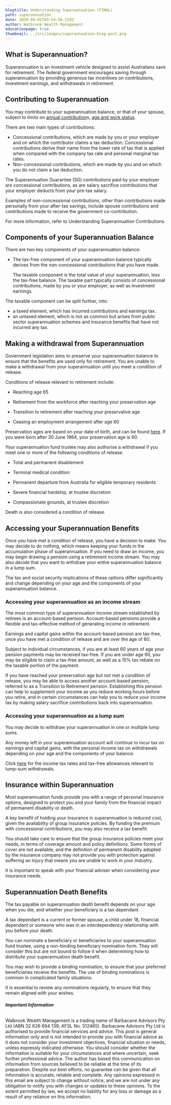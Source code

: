 ```yaml
---
blogtitle: Understanding Superannuation (FINAL)
path: superannuation
date: 2020-09-01T03:54:50.219Z
author: Walbrook Wealth Management
educationpage: true
thumbnail: ../src/images/superannuation-blog-post.png
---
```

## **What is Superannuation?**

Superannuation is an investment vehicle designed to assist Australians save for retirement. The federal government encourages saving through superannuation by providing generous tax incentives on contributions, investment earnings, and withdrawals in retirement.

## **Contributing to Superannuation**

You may contribute to your superannuation balance, or that of your spouse, subject to limits on [annual contribution](https://www.ato.gov.au/rates/key-superannuation-rates-and-thresholds/?anchor=Contributionscaps#Contributionscaps)s, [age and work status](https://www.ato.gov.au/Individuals/Super/In-detail/Growing-your-super/Claiming-deductions-for-personal-super-contributions/?page=2#Agerestrictions).

There are two main types of contributions:

* Concessional contributions, which are made by you or your employer and on which the contributor claims a tax deduction. Concessional contributions derive their name from the lower rate of tax that is applied when compared with the company tax rate and personal marginal tax rates.
* Non-concessional contributions, which are made by you and on which you do not claim a tax deduction.

The Superannuation Guarantee (SG) contributions paid by your employer are concessional contributions, as are salary sacrifice contributions that your employer deducts from your pre-tax salary.

Examples of non-concessional contributions, other than contributions made personally from your after-tax savings, include spouse contributions and contributions made to receive the government co-contribution.

For more information, refer to Understanding Superannuation Contributions.

## Components of your Superannuation Balance

There are two key components of your superannuation balance:

* The tax-free component of your superannuation balance typically derives from the non-concessional contributions that you have made.

  The taxable component is the total value of your superannuation, less the tax-free balance. The taxable part typically consists of concessional contributions, made by you or your employer, as well as investment earnings.

The taxable component can be split further, into:

* a taxed element, which has incurred contributions and earnings tax.
* an untaxed element, which is not as common but arises from public sector superannuation schemes and insurance benefits that have not incurred any tax.

## Making a withdrawal from Superannuation

Government legislation aims to preserve your superannuation balance to ensure that the benefits are used only for retirement. You are unable to make a withdrawal from your superannuation until you meet a condition of release.

Conditions of release relevant to retirement include:

* Reaching age 65

* Retirement from the workforce after reaching your preservation age

* Transition to retirement after reaching your preservative age

* Ceasing an employment arrangement after age 60

Preservation ages are based on your date of birth, and can be found [here](https://www.ato.gov.au/rates/key-superannuation-rates-and-thresholds/?page=11). If you were born after 30 June 1964, your preservation age is 60.

Your superannuation fund trustee may also authorise a withdrawal if you meet one or more of the following conditions of release.

* Total and permanent disablement

* Terminal medical condition

* Permanent departure from Australia for eligible temporary residents

* Severe financial hardship, at trustee discretion

* Compassionate grounds, at trustee discretion

Death is also considered a condition of release.

## Accessing your Superannuation Benefits

Once you have met a condition of release, you have a decision to make. You may decide to do nothing, which means keeping your funds in the accumulation phase of superannuation. If you need to draw an income, you may begin drawing a pension using a retirement income stream. You may also decide that you want to withdraw your entire superannuation balance in a lump sum.

The tax and social security implications of these options differ significantly and change depending on your age and the components of your superannuation balance.

### Accessing your superannuation as an income stream

The most common type of superannuation income stream established by retirees is an account-based pension. Account-based pensions provide a flexible and tax-effective method of generating income in retirement.

Earnings and capital gains within the account-based pension are tax-free, once you have met a condition of release and are over the age of 60.

Subject to individual circumstances, if you are at least 60 years of age your pension payments may be received tax-free. If you are under age 60, you may be eligible to claim a tax-free amount, as well as a 15% tax rebate on the taxable portion of the payment.

If you have reached your preservation age but not met a condition of release, you may be able to access another account-based pension, referred to as a Transition to Retirement pension. Establishing this pension can help to supplement your income as you reduce working hours before you retire, and in certain circumstances can help you to reduce your income tax by making salary sacrifice contributions back into superannuation.

### Accessing your superannuation as a lump sum

You may decide to withdraw your superannuation in one or multiple lump sums.

Any money left in your superannuation account will continue to incur tax on earnings and capital gains, with the personal income tax on withdrawals depending on your age and the components of your balance.

Click [here](https://www.ato.gov.au/Individuals/Super/In-detail/Withdrawing-and-using-your-super/Withdrawing-your-super-and-paying-tax/?anchor=Howtaxappliestoyoursuper#Howtaxappliestoyoursuper) for the income tax rates and tax-free allowances relevant to lump-sum withdrawals.

## Insurance within Superannuation

Most superannuation funds provide you with a range of personal insurance options, designed to protect you and your family from the financial impact of permanent disability or death.

A key benefit of holding your insurance in superannuation is reduced cost, given the availability of group insurance policies. By funding the premium with concessional contributions, you may also receive a tax benefit.

You should take care to ensure that the group insurance policies meet your needs, in terms of coverage amount and policy definitions. Some forms of cover are not available, and the definition of permanent disability adopted by the insurance company may not provide you with protection against suffering an injury that means you are unable to work in your industry.

It is important to speak with your financial adviser when considering your insurance needs.

## Superannuation Death Benefits

The tax payable on superannuation death benefit depends on your age when you die, and whether your beneficiary is a tax dependant.

A tax dependant is a current or former spouse, a child under 18, financial dependant or someone who was in an interdependency relationship with you before your death.

You can nominate a beneficiary or beneficiaries to your superannuation fund trustee, using a non-binding beneficiary nomination form. They will consider this but are not bound to follow it when determining how to distribute your superannuation death benefit.  

You may wish to provide a binding nomination, to ensure that your preferred beneficiaries receive the benefits.  The use of binding nominations is common in complicated family situations.

It is essential to review any nominations regularly, to ensure that they remain aligned with your wishes.

###### **Important Information**

Walbrook Wealth Management is a trading name of Barbacane Advisors Pty Ltd (ABN 32 626 694 139; AFSL No. 512465). Barbacane Advisors Pty Ltd is authorised to provide financial services and advice. This post is general information only and is not intended to provide you with financial advice as it does not consider your investment objectives, financial situation or needs, unless expressly indicated otherwise. You should consider whether the information is suitable for your circumstances and where uncertain, seek further professional advice. The author has based this communication on information from sources believed to be reliable at the time of its preparation. Despite our best efforts, no guarantee can be given that all information is accurate, reliable and complete. Any opinions expressed in this email are subject to change without notice, and we are not under any obligation to notify you with changes or updates to these opinions. To the extent permitted by law, we accept no liability for any loss or damage as a result of any reliance on this information.